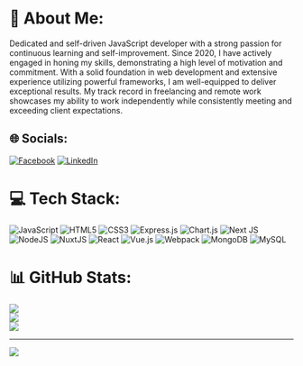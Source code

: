 # 💫 About Me:
Dedicated and self-driven JavaScript developer with a strong passion for continuous learning and self-improvement. Since 2020, I have actively engaged in honing my skills, demonstrating a high level of motivation and commitment. With a solid foundation in web development and extensive experience utilizing powerful frameworks, I am well-equipped to deliver exceptional results. My track record in freelancing and remote work showcases my ability to work independently while consistently meeting and exceeding client expectations.


## 🌐 Socials:
[![Facebook](https://img.shields.io/badge/Facebook-%231877F2.svg?logo=Facebook&logoColor=white)](https://facebook.com/limonh045) [![LinkedIn](https://img.shields.io/badge/LinkedIn-%230077B5.svg?logo=linkedin&logoColor=white)](https://linkedin.com/in/imonh0046) 

# 💻 Tech Stack:
![JavaScript](https://img.shields.io/badge/javascript-%23323330.svg?style=for-the-badge&logo=javascript&logoColor=%23F7DF1E) ![HTML5](https://img.shields.io/badge/html5-%23E34F26.svg?style=for-the-badge&logo=html5&logoColor=white) ![CSS3](https://img.shields.io/badge/css3-%231572B6.svg?style=for-the-badge&logo=css3&logoColor=white) ![Express.js](https://img.shields.io/badge/express.js-%23404d59.svg?style=for-the-badge&logo=express&logoColor=%2361DAFB) ![Chart.js](https://img.shields.io/badge/chart.js-F5788D.svg?style=for-the-badge&logo=chart.js&logoColor=white) ![Next JS](https://img.shields.io/badge/Next-black?style=for-the-badge&logo=next.js&logoColor=white) ![NodeJS](https://img.shields.io/badge/node.js-6DA55F?style=for-the-badge&logo=node.js&logoColor=white) ![NuxtJS](https://img.shields.io/badge/Nuxt-black?style=for-the-badge&logo=nuxt.js&logoColor=white) ![React](https://img.shields.io/badge/react-%2320232a.svg?style=for-the-badge&logo=react&logoColor=%2361DAFB) ![Vue.js](https://img.shields.io/badge/vuejs-%2335495e.svg?style=for-the-badge&logo=vuedotjs&logoColor=%234FC08D) ![Webpack](https://img.shields.io/badge/webpack-%238DD6F9.svg?style=for-the-badge&logo=webpack&logoColor=black) ![MongoDB](https://img.shields.io/badge/MongoDB-%234ea94b.svg?style=for-the-badge&logo=mongodb&logoColor=white) ![MySQL](https://img.shields.io/badge/mysql-%2300f.svg?style=for-the-badge&logo=mysql&logoColor=white)
# 📊 GitHub Stats:
![](https://github-readme-stats.vercel.app/api?username=limonh045&theme=dark&hide_border=false&include_all_commits=true&count_private=true)<br/>
![](https://github-readme-streak-stats.herokuapp.com/?user=limonh045&theme=dark&hide_border=false)<br/>
![](https://github-readme-stats.vercel.app/api/top-langs/?username=limonh045&theme=dark&hide_border=false&include_all_commits=true&count_private=true&layout=compact)

---
[![](https://visitcount.itsvg.in/api?id=limonh045&icon=2&color=12)](https://visitcount.itsvg.in)

<!-- Proudly created with GPRM ( https://gprm.itsvg.in ) -->
